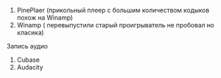1) PinePlaer (прикольный плеер с большим количеством кодыков похож на Winamp)
2) Winamp ( перевыпустили старый проигрыватель не пробовал но класика)


Запись аудио 

1) Cubase 
2) Audacity 

